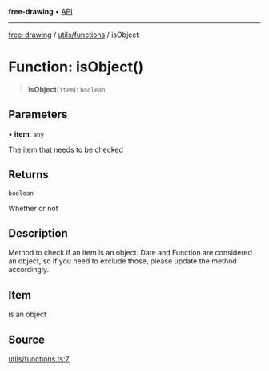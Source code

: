 **free-drawing** • [API](../../../README.md)

***

[free-drawing](../../../README.md) / [utils/functions](../README.md) / isObject

# Function: isObject()

> **isObject**(`item`): `boolean`

## Parameters

• **item**: `any`

The item that needs to be checked

## Returns

`boolean`

Whether or not

## Description

Method to check if an item is an object. Date and Function are considered
an object, so if you need to exclude those, please update the method accordingly.

## Item

is an object

## Source

[utils/functions.ts:7](https://github.com/fabienwnklr/free-drawing/blob/master/src/utils/functions.ts#L7)
